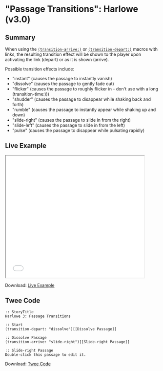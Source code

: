 # "Passage Transitions": Harlowe (v3.0)

## Summary

When using the [`(transition-arrive:)`](https://twine2.neocities.org/#macro_transition-arrive) or [`(transition-depart:)`](https://twine2.neocities.org/#macro_transition-depart) macros with links, the resulting transition effect will be shown to the player upon activating the link (depart) or as it is shown (arrive).

Possible transition effects include:
* "instant" (causes the passage to instantly vanish)
* "dissolve" (causes the passage to gently fade out)
* "flicker" (causes the passage to roughly flicker in - don't use with a long (transition-time:)))
* "shudder" (causes the passage to disappear while shaking back and forth)
* "rumble" (causes the passage to instantly appear while shaking up and down)
* "slide-right" (causes the passage to slide in from the right)
* "slide-left" (causes the passage to slide in from the left)
* "pulse" (causes the passage to disappear while pulsating rapidly)

## Live Example

<section>
<iframe src="harlowe_passagetransitions_example.html" height=400 width=90%></iframe>

Download: <a href="harlowe_passagetransitions_example.html" target="_blank">Live Example</a>
</section>

## Twee Code

```
:: StoryTitle
Harlowe 3: Passage Transitions

:: Start
(transition-depart: "dissolve")[[Dissolve Passage]]

:: Dissolve Passage
(transition-arrive: "slide-right")[[Slide-right Passage]]

:: Slide-right Passage
Double-click this passage to edit it.

```

Download: <a href="harlowe_passagetransitions_twee.txt" target="_blank">Twee Code</a>
